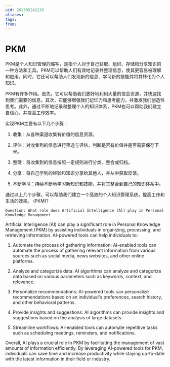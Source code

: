 ```yaml
---
uid: 202305242228
aliases: 
tags: 
from: 
---
```

# PKM

PKM是个人知识管理的缩写，是指个人对于自己获取、组织、存储和分享知识的一种方法和工具。PKM可以帮助人们有效地记录并整理信息，使其更容易被理解和应用。同时，它还可以帮助人们发现新的信息、学习新的技能并将其转化为个人知识。

PKM有许多作用。首先，它可以帮助我们更好地利用大量的信息资源，并快速找到我们需要的信息。其次，它能够增强我们记忆力和思考能力，并激发我们创造性思考。此外，通过不断地记录和整理个人的知识体系，PKM也可以帮助我们建立自信心，并提高工作效率。

实现PKM主要有以下几个步骤：

1. 收集：从各种渠道收集有价值的信息资源。

2. 评估：对收集到的信息进行筛选与评估，判断是否有价值并是否需要保存下来。

3. 整理：将收集到的信息按照一定规则进行分类、整合或归档。

4. 分享：将自己学到的经验和知识分享给其他人，并从中获取反馈。

5. 不断学习：持续不断地学习新知识和技能，并将其整合到自己的知识体系中。

通过以上几个步骤，可以帮助我们建立一个高效的个人知识管理系统，提高工作和生活的效率。
(PKM)?

```tg
Question: What role does Artificial Intelligence (Al) play in Personal Knowledge Management

```

Artificial Intelligence (AI) can play a significant role in Personal Knowledge Management (PKM) by assisting individuals in organizing, processing, and retrieving information. AI-powered tools can help individuals to:

1. Automate the process of gathering information: AI-enabled tools can automate the process of gathering relevant information from various sources such as social media, news websites, and other online platforms.

2. Analyze and categorize data: AI algorithms can analyze and categorize data based on various parameters such as keywords, context, and relevance.

3. Personalize recommendations: AI-powered tools can personalize recommendations based on an individual's preferences, search history, and other behavioral patterns.

4. Provide insights and suggestions: AI algorithms can provide insights and suggestions based on the analysis of large datasets.

5. Streamline workflows: AI-enabled tools can automate repetitive tasks such as scheduling meetings, reminders, and notifications.

Overall, AI plays a crucial role in PKM by facilitating the management of vast amounts of information efficiently. By leveraging AI-powered tools for PKM, individuals can save time and increase productivity while staying up-to-date with the latest information in their field or industry.